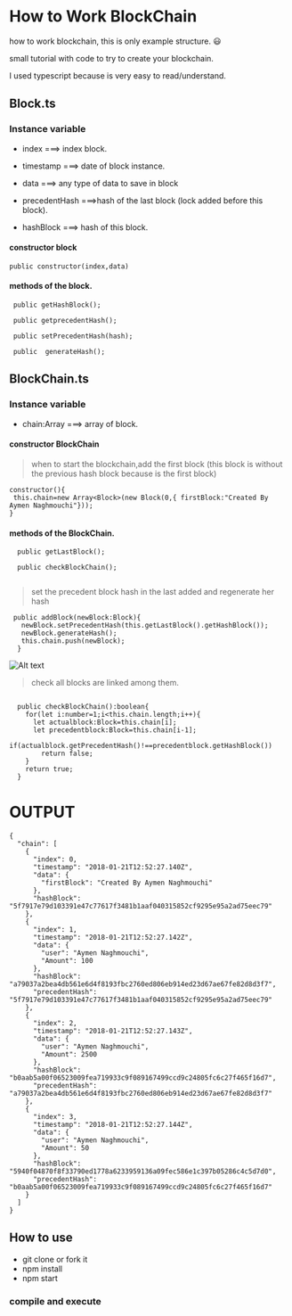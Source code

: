 # How to Work BlockChain  
how to work blockchain, this is only example structure. :smiley:

small tutorial with code to try to create your blockchain.

I used typescript because is very easy to read/understand.

## Block.ts

### Instance variable
- index ===> index block.

- timestamp ===> date of block instance.

- data ===> any type of  data to save in block

- precedentHash ===>hash of the last block (lock added before this block).

- hashBlock ===> hash of this block.

#### constructor block
```
public constructor(index,data)
```

#### methods of the block.
```
 public getHashBlock();
 
 public getprecedentHash();

 public setPrecedentHash(hash);
 
 public  generateHash();
```

## BlockChain.ts
### Instance variable
- chain:Array<Block> ===>  array of block.
  
 #### constructor BlockChain
 > when to start the blockchain,add the first block (this block is without the previous hash block because is the first block)
  ```
 constructor(){
   this.chain=new Array<Block>(new Block(0,{ firstBlock:"Created By Aymen Naghmouchi"}));
 }
 ```
 
 #### methods of the BlockChain.
```
  public getLastBlock();
  
  public checkBlockChain();
  
```

> set the precedent block hash in the last added and regenerate her hash
```
 public addBlock(newBlock:Block){
   newBlock.setPrecedentHash(this.getLastBlock().getHashBlock());   
   newBlock.generateHash();
   this.chain.push(newBlock);
  }
```
![Alt text](https://raw.githubusercontent.com/aymen94/simple-Blockchain/master/blockchain-aymen%20.jpg?raw=true "Blockchain")


> check all blocks are linked  among them.
```

  public checkBlockChain():boolean{
    for(let i:number=1;i<this.chain.length;i++){
      let actualblock:Block=this.chain[i];
      let precedentblock:Block=this.chain[i-1];
      if(actualblock.getPrecedentHash()!==precedentblock.getHashBlock())
        return false;
    }
    return true;
  }
```

# OUTPUT
```
{
  "chain": [
    {
      "index": 0,
      "timestamp": "2018-01-21T12:52:27.140Z",
      "data": {
        "firstBlock": "Created By Aymen Naghmouchi"
      },
      "hashBlock": "5f7917e79d103391e47c77617f3481b1aaf040315852cf9295e95a2ad75eec79"
    },
    {
      "index": 1,
      "timestamp": "2018-01-21T12:52:27.142Z",
      "data": {
        "user": "Aymen Naghmouchi",
        "Amount": 100
      },
      "hashBlock": "a79037a2bea4db561e6d4f8193fbc2760ed806eb914ed23d67ae67fe82d8d3f7",
      "precedentHash": "5f7917e79d103391e47c77617f3481b1aaf040315852cf9295e95a2ad75eec79"
    },
    {
      "index": 2,
      "timestamp": "2018-01-21T12:52:27.143Z",
      "data": {
        "user": "Aymen Naghmouchi",
        "Amount": 2500
      },
      "hashBlock": "b0aab5a00f06523009fea719933c9f089167499ccd9c24805fc6c27f465f16d7",
      "precedentHash": "a79037a2bea4db561e6d4f8193fbc2760ed806eb914ed23d67ae67fe82d8d3f7"
    },
    {
      "index": 3,
      "timestamp": "2018-01-21T12:52:27.144Z",
      "data": {
        "user": "Aymen Naghmouchi",
        "Amount": 50
      },
      "hashBlock": "5940f04870f8f33790ed1778a6233959136a09fec586e1c397b05286c4c5d7d0",
      "precedentHash": "b0aab5a00f06523009fea719933c9f089167499ccd9c24805fc6c27f465f16d7"
    }
  ]
}
```



## How to use
* git clone or fork it
* npm install
* npm start

### compile and execute

